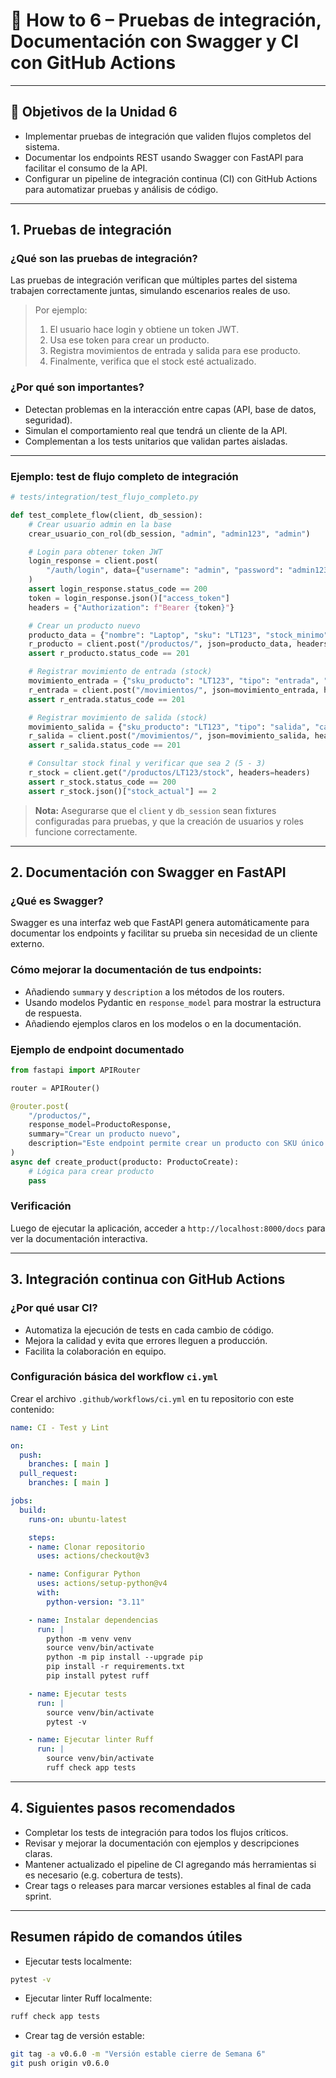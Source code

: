 # 📘 How to 6 – Pruebas de integración, Documentación con Swagger y CI con GitHub Actions

---

## 🎯 Objetivos de la Unidad 6

* Implementar pruebas de integración que validen flujos completos del sistema.
* Documentar los endpoints REST usando Swagger con FastAPI para facilitar el consumo de la API.
* Configurar un pipeline de integración continua (CI) con GitHub Actions para automatizar pruebas y análisis de código.

---

## 1. Pruebas de integración

### ¿Qué son las pruebas de integración?

Las pruebas de integración verifican que múltiples partes del sistema trabajen correctamente juntas, simulando escenarios reales de uso.

> Por ejemplo:
>
> 1. El usuario hace login y obtiene un token JWT.
> 2. Usa ese token para crear un producto.
> 3. Registra movimientos de entrada y salida para ese producto.
> 4. Finalmente, verifica que el stock esté actualizado.

### ¿Por qué son importantes?

* Detectan problemas en la interacción entre capas (API, base de datos, seguridad).
* Simulan el comportamiento real que tendrá un cliente de la API.
* Complementan a los tests unitarios que validan partes aisladas.

---

### Ejemplo: test de flujo completo de integración

```python
# tests/integration/test_flujo_completo.py

def test_complete_flow(client, db_session):
    # Crear usuario admin en la base
    crear_usuario_con_rol(db_session, "admin", "admin123", "admin")

    # Login para obtener token JWT
    login_response = client.post(
        "/auth/login", data={"username": "admin", "password": "admin123"}
    )
    assert login_response.status_code == 200
    token = login_response.json()["access_token"]
    headers = {"Authorization": f"Bearer {token}"}

    # Crear un producto nuevo
    producto_data = {"nombre": "Laptop", "sku": "LT123", "stock_minimo": 2}
    r_producto = client.post("/productos/", json=producto_data, headers=headers)
    assert r_producto.status_code == 201

    # Registrar movimiento de entrada (stock)
    movimiento_entrada = {"sku_producto": "LT123", "tipo": "entrada", "cantidad": 5}
    r_entrada = client.post("/movimientos/", json=movimiento_entrada, headers=headers)
    assert r_entrada.status_code == 201

    # Registrar movimiento de salida (stock)
    movimiento_salida = {"sku_producto": "LT123", "tipo": "salida", "cantidad": 3}
    r_salida = client.post("/movimientos/", json=movimiento_salida, headers=headers)
    assert r_salida.status_code == 201

    # Consultar stock final y verificar que sea 2 (5 - 3)
    r_stock = client.get("/productos/LT123/stock", headers=headers)
    assert r_stock.status_code == 200
    assert r_stock.json()["stock_actual"] == 2
```

> **Nota:** Asegurarse que el `client` y `db_session` sean fixtures configuradas para pruebas, y que la creación de usuarios y roles funcione correctamente.

---

## 2. Documentación con Swagger en FastAPI

### ¿Qué es Swagger?

Swagger es una interfaz web que FastAPI genera automáticamente para documentar los endpoints y facilitar su prueba sin necesidad de un cliente externo.

### Cómo mejorar la documentación de tus endpoints:

* Añadiendo `summary` y `description` a los métodos de los routers.
* Usando modelos Pydantic en `response_model` para mostrar la estructura de respuesta.
* Añadiendo ejemplos claros en los modelos o en la documentación.

### Ejemplo de endpoint documentado

```python
from fastapi import APIRouter

router = APIRouter()

@router.post(
    "/productos/",
    response_model=ProductoResponse,
    summary="Crear un producto nuevo",
    description="Este endpoint permite crear un producto con SKU único y stock mínimo.",
)
async def create_product(producto: ProductoCreate):
    # Lógica para crear producto
    pass
```

### Verificación

Luego de ejecutar la aplicación, acceder a `http://localhost:8000/docs` para ver la documentación interactiva.

---

## 3. Integración continua con GitHub Actions

### ¿Por qué usar CI?

* Automatiza la ejecución de tests en cada cambio de código.
* Mejora la calidad y evita que errores lleguen a producción.
* Facilita la colaboración en equipo.

### Configuración básica del workflow `ci.yml`

Crear el archivo `.github/workflows/ci.yml` en tu repositorio con este contenido:

```yaml
name: CI - Test y Lint

on:
  push:
    branches: [ main ]
  pull_request:
    branches: [ main ]

jobs:
  build:
    runs-on: ubuntu-latest

    steps:
    - name: Clonar repositorio
      uses: actions/checkout@v3

    - name: Configurar Python
      uses: actions/setup-python@v4
      with:
        python-version: "3.11"

    - name: Instalar dependencias
      run: |
        python -m venv venv
        source venv/bin/activate
        python -m pip install --upgrade pip
        pip install -r requirements.txt
        pip install pytest ruff

    - name: Ejecutar tests
      run: |
        source venv/bin/activate
        pytest -v

    - name: Ejecutar linter Ruff
      run: |
        source venv/bin/activate
        ruff check app tests
```

---

## 4. Siguientes pasos recomendados

* Completar los tests de integración para todos los flujos críticos.
* Revisar y mejorar la documentación con ejemplos y descripciones claras.
* Mantener actualizado el pipeline de CI agregando más herramientas si es necesario (e.g. cobertura de tests).
* Crear tags o releases para marcar versiones estables al final de cada sprint.

---

## Resumen rápido de comandos útiles

* Ejecutar tests localmente:

```bash
pytest -v
```

* Ejecutar linter Ruff localmente:

```bash
ruff check app tests
```

* Crear tag de versión estable:

```bash
git tag -a v0.6.0 -m "Versión estable cierre de Semana 6"
git push origin v0.6.0
```